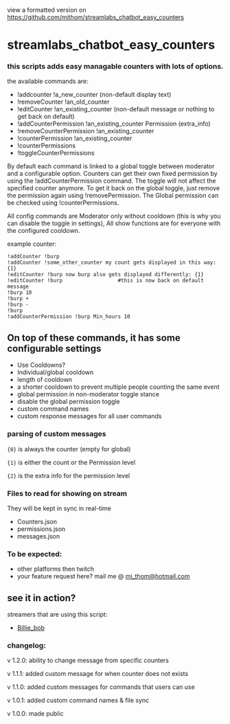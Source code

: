 view a formatted version on https://github.com/mithom/streamlabs_chatbot_easy_counters

# streamlabs_chatbot_easy_counters

### this scripts adds easy managable counters with lots of options.
the available commands are:
* !addcounter !a_new_counter (non-default display text)
* !removeCounter !an_old_counter
* !editCounter !an_existing_counter (non-default message or nothing to get back on default)
* !addCounterPermission !an_existing_counter Permission (extra_info)
* !removeCounterPermission !an_existing_counter
* !counterPermission !an_existing_counter
* !counterPermissions
* !toggleCounterPermissions

By default each command is linked to a global toggle between moderator and a configurable option. Counters can get their own fixed permission by using the !addCounterPermission command. The toggle will not affect the specified counter anymore. To get it back on the global toggle, just remove the permission again using !removePermission. The Global permission can be checked using !counterPermissions.

All config commands are Moderator only without cooldown (this is why you can disable the toggle in settings), All show functions are for everyone with the configured cooldown.

example counter:

    !addCounter !burp
    !addCounter !some_other_counter my count gets displayed in this way: {1}
    !editCounter !burp now burp also gets displayed differently: {1}
    !editCounter !burp                  #this is now back on default message
    !burp 10 
    !burp + 
    !burp - 
    !burp 
    !addCounterPermission !burp Min_hours 10

## On top of these commands, it has some configurable settings
* Use Cooldowns?
* Individual/global cooldown
* length of cooldown
* a shorter cooldown to prevent multiple people counting the same event
* global permission in non-moderator toggle stance
* disable the global permission toggle
* custom command names
* custom response messages for all user commands

### parsing of custom messages
`{0}` is always the counter (empty for global)

`{1}` is either the count or the Permission level

`{2}` is the extra info for the permission level

### Files to read for showing on stream
They will be kept in sync in real-time
* Counters.json
* permissions.json
* messages.json

### To be expected:
* other platforms then twitch
* your feature request here? mail me @ mi_thom@hotmail.com

## see it in action?
streamers that are using this script:
* [Billie_bob](http://www.twitch.tv/billie_bob)

### changelog:
v 1.2.0: ability to change message from specific counters

v 1.1.1: added custom message for when counter does not exists

v 1.1.0: added custom messages for commands that users can use

v 1.0.1: added custom command names & file sync

v 1.0.0: made public
